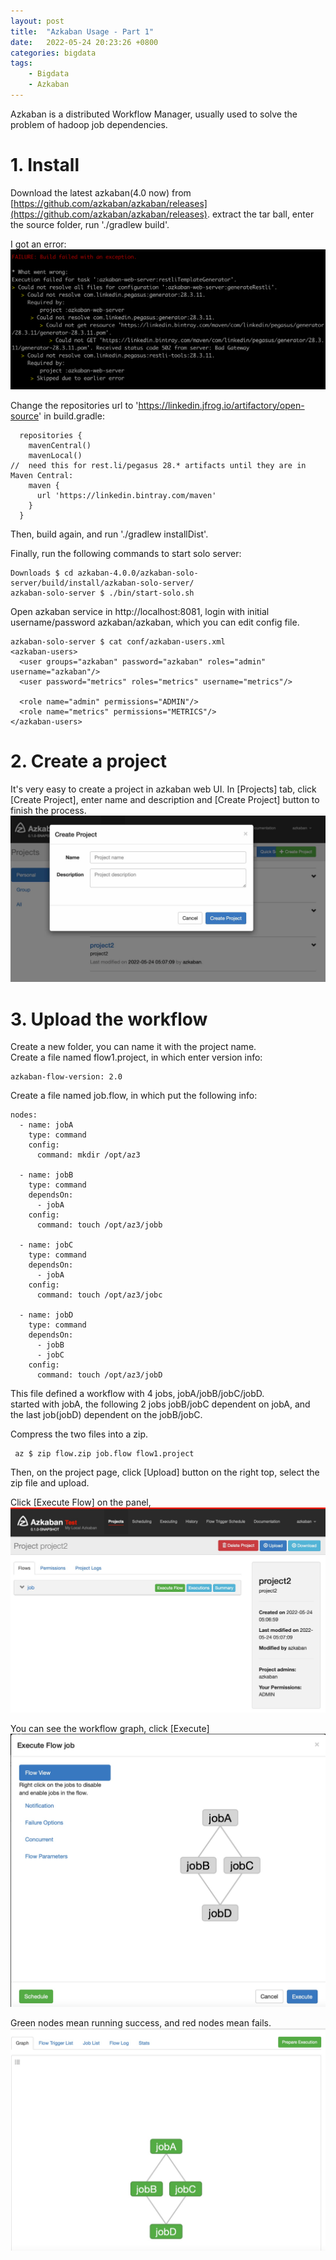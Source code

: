 ```yaml
---
layout: post
title:  "Azkaban Usage - Part 1"
date:   2022-05-24 20:23:26 +0800
categories: bigdata
tags:
    - Bigdata
    - Azkaban
---
```


Azkaban is a distributed Workflow Manager, 
usually used to solve the problem of hadoop job dependencies.

# 1. Install
Download the latest azkaban(4.0 now) from [https://github.com/azkaban/azkaban/releases](https://github.com/azkaban/azkaban/releases).
extract the tar ball, enter the source folder, run './gradlew build'.  

I got an error: 
![azkaban-error](/post_img/azkaban-error.png)

Change the repositories url to 'https://linkedin.jfrog.io/artifactory/open-source' in build.gradle:
```text
  repositories {
    mavenCentral()
    mavenLocal()
//  need this for rest.li/pegasus 28.* artifacts until they are in Maven Central:
    maven {
      url 'https://linkedin.bintray.com/maven'
    }
  }
```
Then, build again, and run './gradlew installDist'.

Finally, run the following commands to start solo server:
```shell
Downloads $ cd azkaban-4.0.0/azkaban-solo-server/build/install/azkaban-solo-server/
azkaban-solo-server $ ./bin/start-solo.sh
```

Open azkaban service in http://localhost:8081, login with initial username/password azkaban/azkaban, which you can edit config file.
```shell
azkaban-solo-server $ cat conf/azkaban-users.xml
<azkaban-users>
  <user groups="azkaban" password="azkaban" roles="admin" username="azkaban"/>
  <user password="metrics" roles="metrics" username="metrics"/>

  <role name="admin" permissions="ADMIN"/>
  <role name="metrics" permissions="METRICS"/>
</azkaban-users>
```

# 2. Create a project
It's very easy to create a project in azkaban web UI.
In [Projects] tab, click [Create Project], enter name and description and [Create Project] button to finish the process.
![azkaban-create-project](/post_img/azkaban-1.jpg)

# 3. Upload the workflow
Create a new folder, you can name it with the project name.    
Create a file named flow1.project, in which enter version info:
```text
azkaban-flow-version: 2.0
```
Create a file named job.flow, in which put the following info: 
```text
nodes:
  - name: jobA
    type: command
    config:
      command: mkdir /opt/az3

  - name: jobB
    type: command
    dependsOn:
      - jobA
    config:
      command: touch /opt/az3/jobb

  - name: jobC
    type: command
    dependsOn:
      - jobA
    config:
      command: touch /opt/az3/jobc

  - name: jobD
    type: command
    dependsOn:
      - jobB
      - jobC
    config:
      command: touch /opt/az3/jobD
```
This file defined a workflow with 4 jobs, jobA/jobB/jobC/jobD.  
started with jobA, the following 2 jobs jobB/jobC dependent on jobA, and the last job(jobD) dependent on the jobB/jobC.

Compress the two files into a zip.
```shell
 az $ zip flow.zip job.flow flow1.project
```

Then, on the project page, click [Upload] button on the right top, select the zip file and upload.

Click [Execute Flow] on the panel, 
![azkaban-execute-flow](/post_img/azkaban-2.jpg)

You can see the workflow graph, click [Execute]
![azkaban-workflow-graph](/post_img/azkaban-3.jpg)

Green nodes mean running success, and red nodes mean fails.
![azkaban-workflow-result](/post_img/azkaban-4.jpg)

